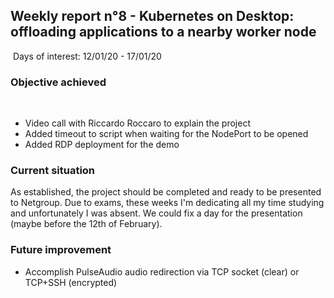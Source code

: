 ## Weekly report n°8 - Kubernetes on Desktop: offloading applications to a nearby worker node
​
Days of interest: 12/01/20 - 17/01/20
​
### Objective achieved
​
* Video call with Riccardo Roccaro to explain the project
* Added timeout to script when waiting for the NodePort to be opened
* Added RDP deployment for the demo


### Current situation

As established, the project should be completed and ready to be presented to Netgroup. Due to exams, these weeks I'm dedicating all my time studying and unfortunately I was absent. We could fix a day for the presentation (maybe before the 12th of February). 

### Future improvement

* Accomplish PulseAudio audio redirection via TCP socket (clear) or TCP+SSH (encrypted)